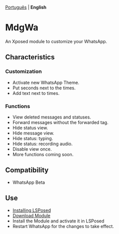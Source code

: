 [Português](../README.md) | **English**

# MdgWa

An Xposed module to customize your WhatsApp.

## Characteristics

### Customization

- Activate new WhatsApp Theme.
- Put seconds next to the times.
- Add text next to times.

### Functions

- View deleted messages and statuses.
- Forward messages without the forwarded tag.
- Hide status view.
- Hide message view.
- Hide status: typing.
- Hide status: recording audio.
- Disable view once.
- More functions coming soon.

## Compatibility

- WhatsApp Beta

## Use

- [Installing LSPosed](https://github.com/LSPosed/LSPosed)
- [Download Module](https://github.com/Xposed-Modules-Repo/its.madruga.wpp/releases/latest)
- Install the Module and activate it in LSPosed
- Restart WhatsApp for the changes to take effect.
